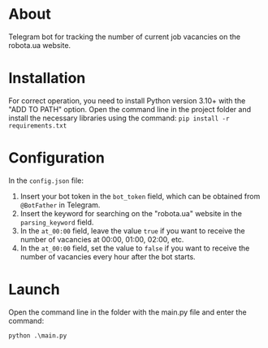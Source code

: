 # About
Telegram bot for tracking the number of current job vacancies on the robota.ua website.

# Installation
For correct operation, you need to install Python version 3.10+ with the "ADD TO PATH" option.
Open the command line in the project folder and install the necessary libraries using the command:
`pip install -r requirements.txt`

# Configuration
In the `config.json` file:

1. Insert your bot token in the `bot_token` field, which can be obtained from `@BotFather` in Telegram.
2. Insert the keyword for searching on the "robota.ua" website in the `parsing_keyword` field.
3. In the `at_00:00` field, leave the value `true` if you want to receive the number of vacancies at 00:00, 01:00, 02:00, etc.
4. In the `at_00:00` field, set the value to `false` if you want to receive the number of vacancies every hour after the bot starts.

# Launch
Open the command line in the folder with the main.py file and enter the command:

`python .\main.py`
